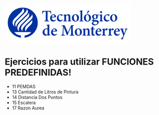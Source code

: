 ![Tec de Monterrey](images/logotecmty.png)
# Ejercicios para utilizar FUNCIONES PREDEFINIDAS!

- 11 PEMDAS
- 13 Cantidad de Litros de Pintura
- 14 Distancia Dos Puntos
- 15 Escalera
- 17 Razon Aurea
